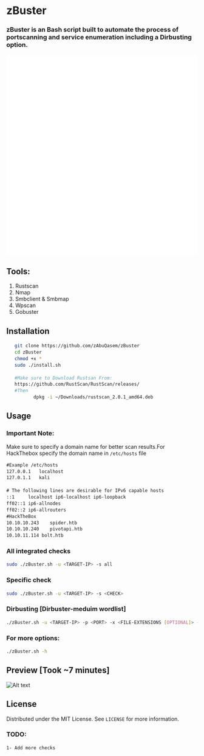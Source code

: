 

# zBuster

### zBuster is an Bash script built to automate the process of portscanning and service enumeration including a Dirbusting option.
![Alt text](https://github.com/zAbuQasem/zBuster/blob/main/Screenshots/zbuster.svg)

## Tools:
 <ol>
    <li><div>Rustscan</a></li>
   <li><div>Nmap</a></li>
    <li><div>Smbclient & Smbmap</a></li>
    <li><div>Wpscan</a></li>
    <li><div>Gobuster</a></li>
  </ol>

## Installation
```sh
   git clone https://github.com/zAbuQasem/zBuster
   cd zBuster
   chmod +x *
   sudo ./install.sh
   
   #Make sure to Download Rustsan From:
   https://github.com/RustScan/RustScan/releases/
   #Then
          dpkg -i ~/Downloads/rustscan_2.0.1_amd64.deb
   ```
<!-- USAGE EXAMPLES -->
## Usage
### Important Note:
Make sure to specify a domain name for better scan results.For HackThebox specify the domain name in `/etc/hosts` file
```txt
#Example /etc/hosts
127.0.0.1	localhost
127.0.1.1	kali

# The following lines are desirable for IPv6 capable hosts
::1     localhost ip6-localhost ip6-loopback
ff02::1 ip6-allnodes
ff02::2 ip6-allrouters
#HackTheBox
10.10.10.243	spider.htb
10.10.10.240	pivotapi.htb
10.10.11.114 bolt.htb
```

### All integrated checks
```sh
sudo ./zBuster.sh -u <TARGET-IP> -s all
```
### Specific check
```sh
sudo ./zBuster.sh -u <TARGET-IP> -s <CHECK>
```
### Dirbusting [Dirbuster-meduim wordlist]
```sh
./zBuster.sh -u <TARGET-IP> -p <PORT> -x <FILE-EXTENSIONS [OPTIONAL]> -d <HTTPS OR HTTP>  #Must be in this order or args.
```
### For more options:
```sh
./zBuster.sh -h
```
## Preview [Took ~7 minutes]
![Alt text](https://github.com/zAbuQasem/zBuster/blob/main/Screenshots/zbuster.gif)
  
## License

Distributed under the MIT License. See `LICENSE` for more information.

### TODO:
```sh
1- Add more checks
